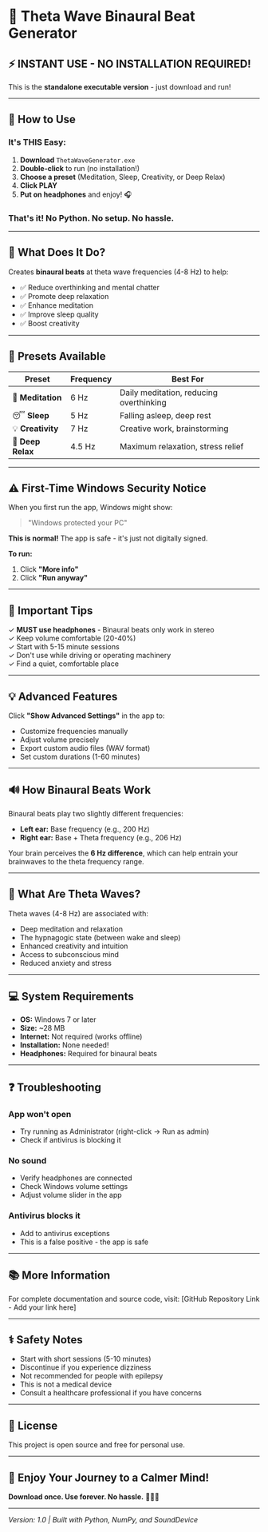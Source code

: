 # 🧠 Theta Wave Binaural Beat Generator

## ⚡ INSTANT USE - NO INSTALLATION REQUIRED!

This is the **standalone executable version** - just download and run!

---

## 🚀 How to Use

### It's THIS Easy:

1. **Download** `ThetaWaveGenerator.exe`
2. **Double-click** to run (no installation!)
3. **Choose a preset** (Meditation, Sleep, Creativity, or Deep Relax)
4. **Click PLAY** 
5. **Put on headphones** and enjoy! 🎧

### That's it! No Python. No setup. No hassle.

---

## 🎯 What Does It Do?

Creates **binaural beats** at theta wave frequencies (4-8 Hz) to help:
- ✅ Reduce overthinking and mental chatter
- ✅ Promote deep relaxation
- ✅ Enhance meditation
- ✅ Improve sleep quality
- ✅ Boost creativity

---

## 🎨 Presets Available

| Preset | Frequency | Best For |
|--------|-----------|----------|
| 🧘 **Meditation** | 6 Hz | Daily meditation, reducing overthinking |
| 😴 **Sleep** | 5 Hz | Falling asleep, deep rest |
| 💡 **Creativity** | 7 Hz | Creative work, brainstorming |
| 🌊 **Deep Relax** | 4.5 Hz | Maximum relaxation, stress relief |

---

## ⚠️ First-Time Windows Security Notice

When you first run the app, Windows might show:
> "Windows protected your PC"

**This is normal!** The app is safe - it's just not digitally signed.

**To run:**
1. Click **"More info"**
2. Click **"Run anyway"**

---

## 📌 Important Tips

✓ **MUST use headphones** - Binaural beats only work in stereo  
✓ Keep volume comfortable (20-40%)  
✓ Start with 5-15 minute sessions  
✓ Don't use while driving or operating machinery  
✓ Find a quiet, comfortable place  

---

## 💡 Advanced Features

Click **"Show Advanced Settings"** in the app to:
- Customize frequencies manually
- Adjust volume precisely
- Export custom audio files (WAV format)
- Set custom durations (1-60 minutes)

---

## 🔊 How Binaural Beats Work

Binaural beats play two slightly different frequencies:
- **Left ear:** Base frequency (e.g., 200 Hz)
- **Right ear:** Base + Theta frequency (e.g., 206 Hz)

Your brain perceives the **6 Hz difference**, which can help entrain your brainwaves to the theta frequency range.

---

## 🧘 What Are Theta Waves?

Theta waves (4-8 Hz) are associated with:
- Deep meditation and relaxation
- The hypnagogic state (between wake and sleep)
- Enhanced creativity and intuition
- Access to subconscious mind
- Reduced anxiety and stress

---

## 💻 System Requirements

- **OS:** Windows 7 or later
- **Size:** ~28 MB
- **Internet:** Not required (works offline)
- **Installation:** None needed!
- **Headphones:** Required for binaural beats

---

## ❓ Troubleshooting

### App won't open
- Try running as Administrator (right-click → Run as admin)
- Check if antivirus is blocking it

### No sound
- Verify headphones are connected
- Check Windows volume settings
- Adjust volume slider in the app

### Antivirus blocks it
- Add to antivirus exceptions
- This is a false positive - the app is safe

---

## 📚 More Information

For complete documentation and source code, visit:
[GitHub Repository Link - Add your link here]

---

## ⚕️ Safety Notes

- Start with short sessions (5-10 minutes)
- Discontinue if you experience dizziness
- Not recommended for people with epilepsy
- This is not a medical device
- Consult a healthcare professional if you have concerns

---

## 📄 License

This project is open source and free for personal use.

---

## 🌟 Enjoy Your Journey to a Calmer Mind!

**Download once. Use forever. No hassle.** 🧘‍♂️✨

---

*Version: 1.0 | Built with Python, NumPy, and SoundDevice*


